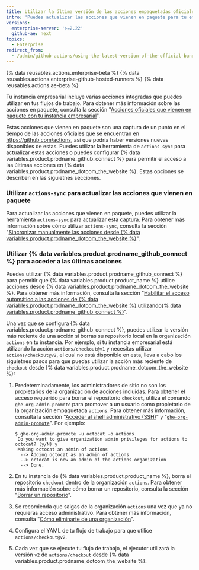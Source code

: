 ```yaml
---
title: Utilizar la última versión de las acciones empaquetadas oficiales
intro: 'Puedes actualizar las acciones que vienen en paquete para tu empresa o utilizarlas directamente desde {% data variables.product.prodname_dotcom_the_website %}.'
versions:
  enterprise-server: '>=2.22'
  github-ae: next
topics:
  - Enterprise
redirect_from:
  - /admin/github-actions/using-the-latest-version-of-the-official-bundled-actions
---
```


{% data reusables.actions.enterprise-beta %}
{% data reusables.actions.enterprise-github-hosted-runners %}
{% data reusables.actions.ae-beta %}

Tu instancia empresarial incluye varias acciones integradas que puedes utilizar en tus flujos de trabajo. Para obtener más información sobre las acciones en paquete, consulta la sección "[Acciones oficiales que vienen en paquete con tu instancia empresarial](/admin/github-actions/about-using-actions-in-your-enterprise#official-actions-bundled-with-your-enterprise-instance)".

Estas acciones que vienen en paquete son una captura de un punto en el tiempo de las acciones oficiales que se encuentran en https://github.com/actions, así que podría haber versiones nuevas disponibles de estas. Puedes utilizar la herramienta de `actions-sync` para actualizar estas acciones o puedes configurar {% data variables.product.prodname_github_connect %} para permitir el acceso a las últimas acciones en {% data variables.product.prodname_dotcom_the_website %}. Estas opciones se describen en las siguietnes secciones.

### Utilizar `actions-sync` para actualizar las acciones que vienen en paquete

Para actualizar las acciones que vienen en paquete, puedes utilizar la herramienta `actions-sync` para actualizar esta captura. Para obtener más información sobre cómo utilizar `actions-sync`, consulta la sección "[Sincronizar manualmente las acciones desde {% data variables.product.prodname_dotcom_the_website %}](/admin/github-actions/manually-syncing-actions-from-githubcom)".

### Utilizar {% data variables.product.prodname_github_connect %} para acceder a las últimas acciones

Puedes utilizar {% data variables.product.prodname_github_connect %} para permitir que {% data variables.product.product_name %} utilice acciones desde {% data variables.product.prodname_dotcom_the_website %}. Para obtener más información, consulta la sección "[Habilitar el acceso automático a las acciones de {% data variables.product.prodname_dotcom_the_website %} utilizando{% data variables.product.prodname_github_connect %}](/admin/github-actions/enabling-automatic-access-to-githubcom-actions-using-github-connect)".

Una vez que se configura {% data variables.product.prodname_github_connect %}, puedes utilizar la versión más reciente de una acción si borras su repositorio local en la organización `actions` en tu instancia. Por ejemplo, si tu instancia empresarial está utilizando la acción `actions/checkout@v1` y necesitas utilizar `actions/checkout@v2`, el cual no está disponible en esta, lleva a cabo los siguietnes pasos para que puedas utilizar la acción más reciente de `checkout` desde {% data variables.product.prodname_dotcom_the_website %}:

1. Predeterminadamente, los administradores de sitio no son los propietarios de la organización de acciones incluidas. Para obtener el acceso requerido para borrar el repositorio `checkout`, utiliza el comando `ghe-org-admin-promote` para promover a un usuario como propietario de la organización empaquetada `actions`. Para obtener más información, consulta la sección "[Acceder al shell administrativo (SSH)](/admin/configuration/accessing-the-administrative-shell-ssh)" y "[`ghe-org-admin-promote`](/admin/configuration/command-line-utilities#ghe-org-admin-promote)". Por ejemplo:

   ```shell
   $ ghe-org-admin-promote -u octocat -o actions
    Do you want to give organization admin privileges for actions to octocat? (y/N) y
    Making octocat an admin of actions
     --> Adding octocat as an admin of actions
     --> octocat is now an admin of the actions organization
     --> Done.
   ```
1. En tu instancia de {% data variables.product.product_name %}, borra el repositorio `checkout` dentro de la organización `actions`. Para obtener más información sobre cómo borrar un repositorio, consulta la sección "[Borrar un repositorio](/github/administering-a-repository/deleting-a-repository)".
1. Se recomienda que salgas de la organización `actions` una vez que ya no requieras acceso administrativo. Para obtener más información, consulta "[Cómo eliminarte de una organización](/github/setting-up-and-managing-your-github-user-account/removing-yourself-from-an-organization)".
1. Configura el YAML de tu flujo de trabajo para que utilice `actions/checkout@v2`.
1. Cada vez que se ejecute tu flujo de trabajo, el ejecutor utilizará la versión `v2` de `actions/checkout` desde {% data variables.product.prodname_dotcom_the_website %}.

